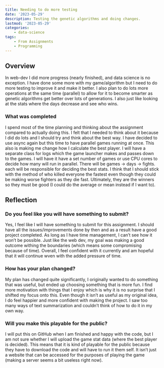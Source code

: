 ```yaml
---
title: Needing to do more testing
date: '2023-05-29'
description: Testing the genetic algorithms and doing changes.
lastmod: '2023-05-29'
categories:
    - data-science
tags:
    - From Assignments
    - Programming
---
```


## Overview

In web-dev I did more progress (nearly finished), and data science is no exception. I have done some more with my game/algorithm but I need to do more testing to improve it and make it better. I also plan to do lots more operations at the same time (parallel) to allow for it to become smarter as genetic algorithms get better over lots of generations. I also just like looking at the stats where the days decrease and see who wins.

### What was completed

I spend most of the time planning and thinking about the assignment compared to actually doing this. I felt that I needed to think about it because I did do lots and I should try and think about the best way. I have decided to use async again but this time to have parallel games running at once. This also is making me change how I calculate the best player. I will have a separate class for logs which the game launcher makes and passes down to the games. I will have it have a set number of games or use CPU cores to decide how many will run in parallel. There will be games → days → fights. each will be responsible for deciding the best stats. I think that I should stick with the method of who killed everyone the fastest even though they could be making worse fighters as they die fast. Ultimately, they are the winners so they must be good (I could do the average or mean instead if I want to).

## Reflection

### Do you feel like you will have something to submit?

Yes, I feel like I will have something to submit for this assignment. I should have all the issues/improvements done by then and as a result have a good project completed. As long as I have time management, I can’t see how it won’t be possible. Just like the web dev, my goal was making a good outcome withing the boundaries (which means some compromising because of time). Overall, I feel confident with it currently and am hopeful that it will continue wven with the added pressure of time.

### How has your plan changed?

My plan has changed quite significantly, I originally wanted to do something that was useful, but ended up choosing something that is more fun. I find more motivation with things that I enjoy which is why it is no surprise that I shifted my focus onto this. Even though it isn’t as useful as my original idea, I do feel happier and more confident with making the project. I saw too many ways of text summarization and couldn’t think of how to do it in my own way.

### Will you make this playable for the public?

I will put this on GitHub when I am finished and happy with the code, but I am not sure whether I will upload the game stat data (where the best player is decided). This means that it is kind of playable for the public because they have to download the code and will have to run it them self. It isn’t just a website that can be accessed for the purposes of playing the game (making a server seems a bit useless right now).